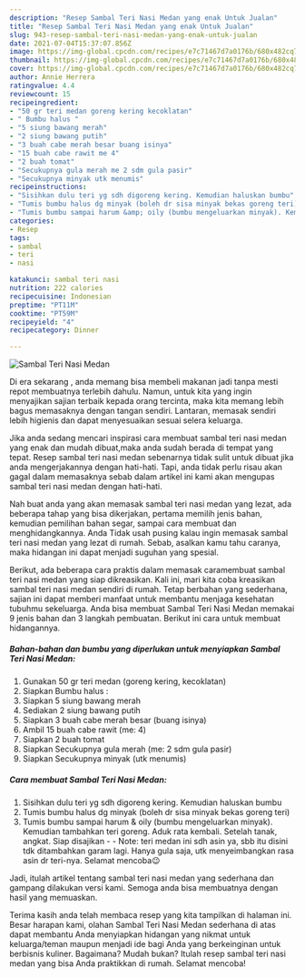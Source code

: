 ```yaml
---
description: "Resep Sambal Teri Nasi Medan yang enak Untuk Jualan"
title: "Resep Sambal Teri Nasi Medan yang enak Untuk Jualan"
slug: 943-resep-sambal-teri-nasi-medan-yang-enak-untuk-jualan
date: 2021-07-04T15:37:07.856Z
image: https://img-global.cpcdn.com/recipes/e7c71467d7a0176b/680x482cq70/sambal-teri-nasi-medan-foto-resep-utama.jpg
thumbnail: https://img-global.cpcdn.com/recipes/e7c71467d7a0176b/680x482cq70/sambal-teri-nasi-medan-foto-resep-utama.jpg
cover: https://img-global.cpcdn.com/recipes/e7c71467d7a0176b/680x482cq70/sambal-teri-nasi-medan-foto-resep-utama.jpg
author: Annie Herrera
ratingvalue: 4.4
reviewcount: 15
recipeingredient:
- "50 gr teri medan goreng kering kecoklatan"
- " Bumbu halus "
- "5 siung bawang merah"
- "2 siung bawang putih"
- "3 buah cabe merah besar buang isinya"
- "15 buah cabe rawit me 4"
- "2 buah tomat"
- "Secukupnya gula merah me 2 sdm gula pasir"
- "Secukupnya minyak utk menumis"
recipeinstructions:
- "Sisihkan dulu teri yg sdh digoreng kering. Kemudian haluskan bumbu"
- "Tumis bumbu halus dg minyak (boleh dr sisa minyak bekas goreng teri)"
- "Tumis bumbu sampai harum &amp; oily (bumbu mengeluarkan minyak). Kemudian tambahkan teri goreng. Aduk rata kembali. Setelah tanak, angkat. Siap disajikan  Note: teri medan ini sdh asin ya, sbb itu disini tdk ditambahkan garam lagi. Hanya gula saja, utk menyeimbangkan rasa asin dr teri-nya. Selamat mencoba😉"
categories:
- Resep
tags:
- sambal
- teri
- nasi

katakunci: sambal teri nasi 
nutrition: 222 calories
recipecuisine: Indonesian
preptime: "PT11M"
cooktime: "PT59M"
recipeyield: "4"
recipecategory: Dinner

---
```



![Sambal Teri Nasi Medan](https://img-global.cpcdn.com/recipes/e7c71467d7a0176b/680x482cq70/sambal-teri-nasi-medan-foto-resep-utama.jpg)

Di era  sekarang , anda memang bisa membeli makanan jadi tanpa mesti repot membuatnya terlebih dahulu. Namun, untuk kita yang ingin menyajikan sajian terbaik kepada orang tercinta, maka kita memang lebih bagus memasaknya dengan tangan sendiri. Lantaran, memasak sendiri lebih higienis dan dapat menyesuaikan sesuai selera keluarga.

Jika anda sedang mencari inspirasi cara membuat sambal teri nasi medan yang enak dan mudah dibuat,maka anda sudah berada di tempat yang tepat. Resep sambal teri nasi medan  sebenarnya tidak sulit untuk dibuat jika anda mengerjakannya dengan hati-hati. Tapi, anda tidak perlu risau akan gagal dalam memasaknya 
sebab dalam artikel ini kami akan mengupas sambal teri nasi medan dengan hati-hati.  



Nah buat anda yang akan memasak sambal teri nasi medan yang lezat, ada beberapa tahap yang bisa dikerjakan, pertama memilih jenis bahan, kemudian pemilihan bahan segar, sampai cara membuat dan menghidangkannya. Anda Tidak usah pusing kalau ingin memasak sambal teri nasi medan yang lezat di rumah. Sebab, asalkan kamu  tahu caranya, maka hidangan ini dapat menjadi suguhan yang spesial.

Berikut, ada beberapa cara praktis  dalam memasak caramembuat sambal teri nasi medan yang siap dikreasikan. Kali ini, mari kita coba kreasikan sambal teri nasi medan sendiri di rumah. Tetap berbahan yang sederhana, sajian ini dapat memberi manfaat untuk membantu menjaga kesehatan tubuhmu sekeluarga. Anda bisa membuat Sambal Teri Nasi Medan memakai 9 jenis bahan dan 3 langkah pembuatan. Berikut ini cara untuk membuat hidangannya.

<!--inarticleads1-->

##### Bahan-bahan dan bumbu yang diperlukan untuk menyiapkan Sambal Teri Nasi Medan:

1. Gunakan 50 gr teri medan (goreng kering, kecoklatan)
1. Siapkan  Bumbu halus :
1. Siapkan 5 siung bawang merah
1. Sediakan 2 siung bawang putih
1. Siapkan 3 buah cabe merah besar (buang isinya)
1. Ambil 15 buah cabe rawit (me: 4)
1. Siapkan 2 buah tomat
1. Siapkan Secukupnya gula merah (me: 2 sdm gula pasir)
1. Siapkan Secukupnya minyak (utk menumis)




<!--inarticleads2-->

##### Cara membuat Sambal Teri Nasi Medan:

1. Sisihkan dulu teri yg sdh digoreng kering. Kemudian haluskan bumbu
1. Tumis bumbu halus dg minyak (boleh dr sisa minyak bekas goreng teri)
1. Tumis bumbu sampai harum &amp; oily (bumbu mengeluarkan minyak). Kemudian tambahkan teri goreng. Aduk rata kembali. Setelah tanak, angkat. Siap disajikan -  - Note: teri medan ini sdh asin ya, sbb itu disini tdk ditambahkan garam lagi. Hanya gula saja, utk menyeimbangkan rasa asin dr teri-nya. Selamat mencoba😉




Jadi, itulah artikel tentang  sambal teri nasi medan  yang sederhana dan gampang dilakukan versi kami. Semoga anda bisa membuatnya dengan hasil yang memuaskan. 

Terima kasih anda telah membaca resep yang kita tampilkan di halaman ini. Besar harapan kami, olahan  Sambal Teri Nasi Medan sederhana di atas dapat membantu Anda menyiapkan hidangan yang nikmat untuk keluarga/teman maupun menjadi ide bagi Anda yang berkeinginan untuk berbisnis kuliner. Bagaimana? Mudah bukan? Itulah resep sambal teri nasi medan yang bisa Anda praktikkan di rumah. Selamat mencoba!

